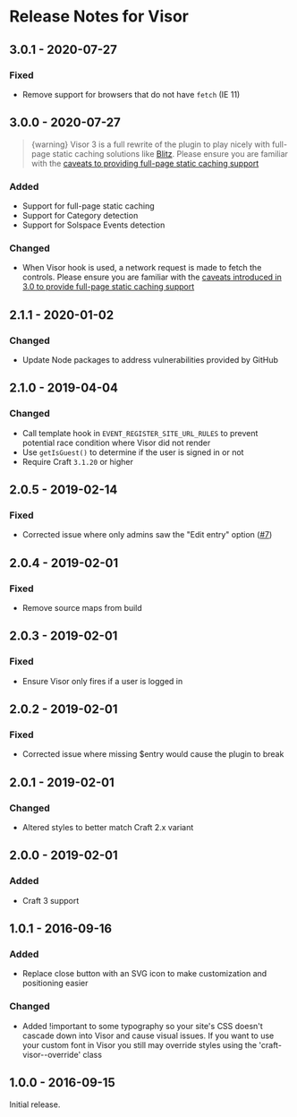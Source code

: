 # Release Notes for Visor

## 3.0.1 - 2020-07-27

### Fixed
- Remove support for browsers that do not have `fetch` (IE 11)

## 3.0.0 - 2020-07-27

> {warning} Visor 3 is a full rewrite of the plugin to play nicely with full-page static caching solutions like [Blitz](https://plugins.craftcms.com/blitz). Please ensure you are familiar with the [caveats to providing full-page static caching support](https://github.com/trendyminds/visor#caveats)

### Added
- Support for full-page static caching
- Support for Category detection
- Support for Solspace Events detection

### Changed
- When Visor hook is used, a network request is made to fetch the controls. Please ensure you are familiar with the [caveats introduced in 3.0 to provide full-page static caching support](https://github.com/trendyminds/visor#caveats)

## 2.1.1 - 2020-01-02

### Changed
- Update Node packages to address vulnerabilities provided by GitHub

## 2.1.0 - 2019-04-04

### Changed
- Call template hook in `EVENT_REGISTER_SITE_URL_RULES` to prevent potential race condition where Visor did not render
- Use `getIsGuest()` to determine if the user is signed in or not
- Require Craft `3.1.20` or higher

## 2.0.5 - 2019-02-14

### Fixed
- Corrected issue where only admins saw the "Edit entry" option ([#7](https://github.com/trendyminds/visor/issues/7))

## 2.0.4 - 2019-02-01

### Fixed
- Remove source maps from build

## 2.0.3 - 2019-02-01

### Fixed
- Ensure Visor only fires if a user is logged in

## 2.0.2 - 2019-02-01

### Fixed
- Corrected issue where missing $entry would cause the plugin to break

## 2.0.1 - 2019-02-01

### Changed
- Altered styles to better match Craft 2.x variant

## 2.0.0 - 2019-02-01

### Added
- Craft 3 support

## 1.0.1 - 2016-09-16

### Added
- Replace close button with an SVG icon to make customization and positioning easier

### Changed
- Added !important to some typography so your site's CSS doesn't cascade down into Visor and cause visual issues. If you want to use your custom font in Visor you still may override styles using the 'craft-visor--override' class

## 1.0.0 - 2016-09-15

Initial release.
